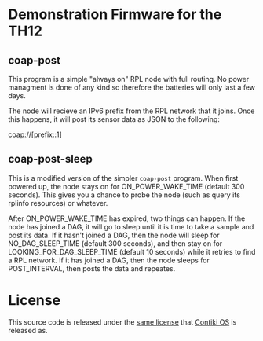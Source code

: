 Demonstration Firmware for the TH12
===================================

coap-post
---------

This program is a simple "always on" RPL node with full routing. No
power managment is done of any kind so therefore the batteries will
only last a few days.

The node will recieve an IPv6 prefix from the RPL network that it
joins. Once this happens, it will post its sensor data as JSON to the
following:

coap://[prefix::1]


coap-post-sleep
---------------

This is a modified version of the simpler `coap-post` program. When
first powered up, the node stays on for ON_POWER_WAKE_TIME (default
300 seconds). This gives you a chance to probe the node (such as query
its rplinfo resources) or whatever.

After ON_POWER_WAKE_TIME has expired, two things can happen. If the
node has joined a DAG, it will go to sleep until it is time to take a
sample and post its data. If it hasn't joined a DAG, then the node
will sleep for NO_DAG_SLEEP_TIME (default 300 seconds), and then stay
on for LOOKING_FOR_DAG_SLEEP_TIME (default 10 seconds) while it
retries to find a RPL network. If it has joined a DAG, then the node
sleeps for POST_INTERVAL, then posts the data and repeates.

License
=======

This source code is released under the [same
license](https://github.com/contiki-os/contiki/blob/master/LICENSE)
that [Contiki OS](https://github.com/contiki-os/contiki) is released
as.

